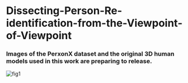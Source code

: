 # Dissecting-Person-Re-identification-from-the-Viewpoint-of-Viewpoint
### Images of the PerxonX dataset and the original 3D human models used in this work are preparing to release.

![fig1](https://github.com/sxzrt/Dissecting-Person-Re-identification-from-the-Viewpoint-of-Viewpoint/blob/master/images/fig1.jpg)  

